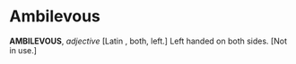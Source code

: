 # Ambilevous

**AMBILEVOUS**, _adjective_ \[Latin , both, left.\] Left handed on both sides. \[Not in use.\]